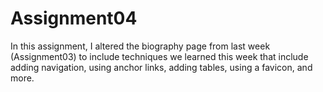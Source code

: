 # Assignment04
In this assignment, I altered the biography page from last week (Assignment03) to include techniques we learned this week that include adding navigation, using anchor links, adding tables, using a favicon, and more.
